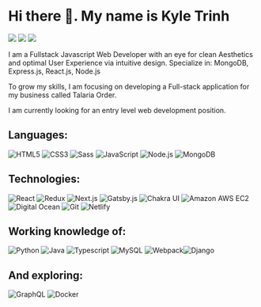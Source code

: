 # Hi there 👋. My name is Kyle Trinh

[![](https://img.shields.io/badge/-@binhthaitrinh-%231DA1F2?style=flat-square&logo=twitter&logoColor=ffffff)](https://twitter.com/binhthaitrinh)
[![](https://img.shields.io/badge/-@binhthaitrinh-%230A66C2?style=flat-square&logo=linkedin&logoColor=ffffff)](https://www.linkedin.com/in/binhthaitrinh/)
[![](https://img.shields.io/website?color=E44D27&style=flat-square&up_message=https://binhtrinh.dev&url=https%3A%2F%2Fbinhtrinh.dev)](https://binhtrinh.dev)

I am a Fullstack Javascript Web Developer with an eye for clean Aesthetics and optimal User Experience via intuitive design. Specialize in: MongoDB, Express.js, React.js, Node.js

To grow my skills, I am focusing on developing a Full-stack application for my business called Talaria Order.

I am currently looking for an entry level web development position.

## Languages:

![HTML5](https://img.shields.io/badge/-HTML5-%23E44D27?style=flat-square&logo=html5&logoColor=ffffff)
![CSS3](https://img.shields.io/badge/-CSS3-%231572B6?style=flat-square&logo=css3)
![Sass](https://img.shields.io/badge/-Sass-%23CC6699?style=flat-square&logo=sass&logoColor=ffffff)
![JavaScript](https://img.shields.io/badge/-JavaScript-%23F7DF1C?style=flat-square&logo=javascript&logoColor=000000&labelColor=%23F7DF1C&color=%23FFCE5A)
![Node.js](https://img.shields.io/badge/-Nodejs-%23339933?style=flat-square&logo=node-dot-js&logoColor=ffffff)
![MongoDB](https://img.shields.io/badge/-MongoDB-%2347A248?style=flat-square&logo=mongodb&logoColor=ffffff)

## Technologies:

![React](https://img.shields.io/badge/-React-%231572B6?style=flat-square&logo=react&logoColor=ffffff)
![Redux](https://img.shields.io/badge/-Redux-%23764ABC?style=flat-square&logo=redux&logoColor=ffffff)
![Next.js](https://img.shields.io/badge/-Next.js-%23000000?style=flat-square&logo=next-dot-js&logoColor=ffffff)
![Gatsby.js](https://img.shields.io/badge/-Gatsby.js-%23663399?style=flat-square&logo=gatsby&logoColor=ffffff)
![Chakra UI](https://img.shields.io/badge/-Chakra%20UI-%23319795?style=flat-square&logo=chakra-ui&logoColor=ffffff)
![Amazon AWS EC2](https://img.shields.io/badge/-Amazon%20AWS%20EC2-%23232F3E?style=flat-square&logo=amazon-aws&logoColor=ffffff)
![Digital Ocean](https://img.shields.io/badge/-Digital%20Ocean-%230080FF?style=flat-square&logo=digitalocean&logoColor=ffffff)
![Git](https://img.shields.io/badge/-Git-%23F05032?style=flat-square&logo=git&logoColor=ffffff)
![Netlify](https://img.shields.io/badge/-Netlify-%2300C7B7?style=flat-square&logo=netlify&logoColor=ffffff)

## Working knowledge of:

![Python](https://img.shields.io/badge/-Python-%233776AB?style=flat-square&logo=python&logoColor=ffffff)
![Java](https://img.shields.io/badge/-Java-%23007396?style=flat-square&logo=java&logoColor=ffffff)
![Typescript](https://img.shields.io/badge/-Typescript-%233178C6?style=flat-square&logo=typescript&logoColor=ffffff)
![MySQL](https://img.shields.io/badge/-MySQL-%234479A1?style=flat-square&logo=mysql&logoColor=ffffff)
![Webpack](https://img.shields.io/badge/-Webpack-%232C3A42?style=flat-square&logo=webpack)![Django](https://img.shields.io/badge/-Django-%23092E20?style=flat-square&logo=django&logoColor=ffffff)

## And exploring:

![GraphQL](https://img.shields.io/badge/-GraphQL-%23E434AA?style=flat-square&logo=graphQL&logoColor=ffffff)
![Docker](https://img.shields.io/badge/-Docker-%232496ED?style=flat-square&logo=docker&logoColor=ffffff)
